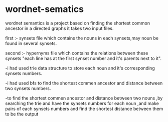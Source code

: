 # wordnet-sematics

wordnet semantics is a project based on finding the shortest common ancestor in a directed graphs 
it takes two input files. 


first :- synsets file which contains the nouns in each synsets,may noun be found in several synsets.


second :- hypernyms file which contains the relations between these synsets "each line has at the first synset number and it's parents next to it".

-i had used trie data structure to store  each noun and it's  corresponding  synsets numbers. 

-i had used bfs to find the shortest commen ancestor and distance between two synsets numbers. 

-to find  the shortest commen ancestor and distance between two nouns ,by searching the trie and have the synsets numbers for each noun
,and make pairs of each synsets numbers and find the shortest distance between them to be the output  
